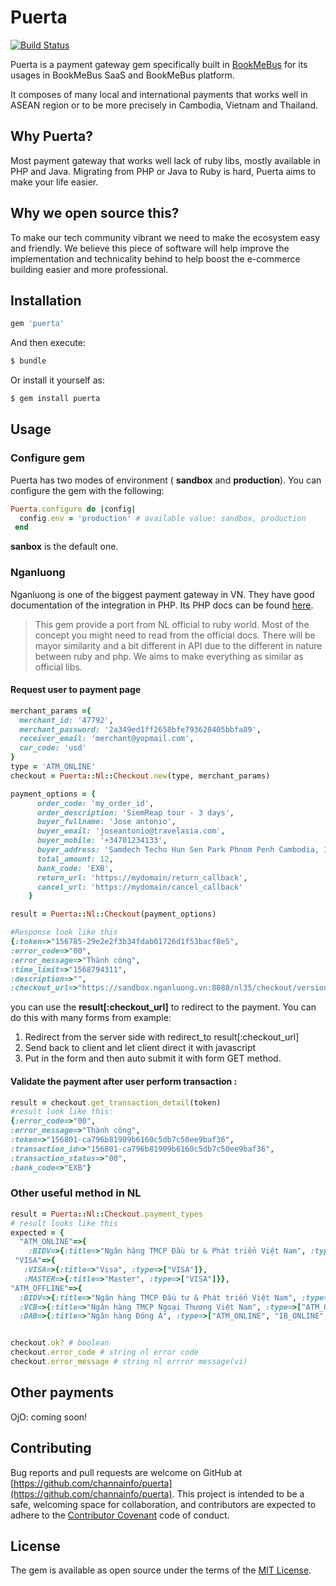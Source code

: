 
# Puerta

[![Build Status](https://travis-ci.org/channainfo/puerta.svg?branch=develop)](https://travis-ci.org/channainfo/puerta)

Puerta is a  payment gateway gem specifically built in [BookMeBus](https://bookmebus.com) for its usages in BookMeBus SaaS and BookMeBus platform.

It composes of many local and international payments that works well in ASEAN region or to be more precisely in Cambodia, Vietnam and Thailand.

## Why Puerta?
Most payment gateway that works well lack of ruby libs, mostly available in PHP and Java. Migrating from PHP or Java to Ruby is hard, Puerta aims to make your life easier.

## Why we open source this?
To make our tech community vibrant we need to make the ecosystem easy and friendly. We believe this piece of software will help improve the implementation and technicality behind to help boost the e-commerce building easier and more professional.


## Installation
```ruby
gem 'puerta'

```

And then execute:

```bash  
$ bundle
```


Or install it yourself as:


```bash
$ gem install puerta
```


## Usage

### Configure gem
Puerta has two modes of environment ( **sandbox** and **production**). You can configure the gem with the following:
```ruby
Puerta.configure do |config|
  config.env = 'production' # available value: sandbox, production
 end
```
**sanbox** is the default one.

### Nganluong
Nganluong is one of the biggest payment gateway in VN. They have good documentation of the integration in PHP. Its PHP docs can be found [here](https://www.nganluong.vn/en/integrate/advanced.html).

> This gem provide a port from NL official to ruby world. Most of the concept you might need to read from the official docs. There will be mayor similarity and a bit different in API due to the different in nature between ruby and php. We aims to make everything as similar as official libs.

#### Request user to payment page

```ruby
merchant_params ={
  merchant_id: '47792',
  merchant_password: '2a349ed1ff2658bfe793628405bbfa89',
  receiver_email: 'merchant@yopmail.com',
  cur_code: 'usd'
}
type = 'ATM_ONLINE'
checkout = Puerta::Nl::Checkout.new(type, merchant_params)

payment_options = {
      order_code: 'my_order_id',
      order_description: 'SiemReap tour - 3 days',
      buyer_fullname: 'Jose antonio',
      buyer_email: 'joseantonio@travelasia.com',
      buyer_mobile: '+34701234133',
      buyer_address: 'Samdech Techo Hun Sen Park Phnom Penh Cambodia, 120101, Cambodia',
      total_amount: 12,
      bank_code: 'EXB',
      return_url: 'https://mydomain/return_callback',
      cancel_url: 'https://mydomain/cancel_callback'
    }

result = Puerta::Nl::Checkout(payment_options)

#Response look like this
{:token=>"156785-29e2e2f3b34fdab01726d1f53bacf8e5",
:error_code=>"00",
:error_message=>"Thành công",
:time_limit=>"1568794311",
:description=>"",
:checkout_url=>"https://sandbox.nganluong.vn:8088/nl35/checkout/version31/index/token_code/156785-29e2e2f3b34fdab01726d1f53bacf8e5" }
```
you can use the **result[:checkout_url]** to redirect to the payment. You can do this with many forms from example:

 1. Redirect from the server side with redirect_to result[:checkout_url]
 2. Send back to client and let client direct it with javascript
 3. Put in the form and then auto submit it with form GET method.

#### Validate the payment after user perform transaction :

```ruby
result = checkout.get_transaction_detail(token)
#result look like this:
{:error_code=>"00",
:error_message=>"Thành công",
:token=>"156801-ca796b81909b6160c5db7c50ee9baf36",
:transaction_id=>"156801-ca796b81909b6160c5db7c50ee9baf36",
:transaction_status=>"00",
:bank_code=>"EXB"}
```
### Other useful method in NL
```ruby
result = Puerta::Nl::Checkout.payment_types
# result looks like this
expected = {
  "ATM_ONLINE"=>{
    :BIDV=>{:title=>"Ngân hàng TMCP Đầu tư & Phát triển Việt Nam", :type=>["ATM_ONLINE", "IB_ONLINE", "ATM_OFFLINE", "NH_OFFLINE"]}}},
 "VISA"=>{
   :VISA=>{:title=>"Visa", :type=>["VISA"]},
   :MASTER=>{:title=>"Master", :type=>["VISA"]}},
"ATM_OFFLINE"=>{
  :BIDV=>{:title=>"Ngân hàng TMCP Đầu tư & Phát triển Việt Nam", :type=>["ATM_ONLINE", "IB_ONLINE", "ATM_OFFLINE", "NH_OFFLINE"]},
  :VCB=>{:title=>"Ngân hàng TMCP Ngoại Thương Việt Nam", :type=>["ATM_ONLINE", "IB_ONLINE", "ATM_OFFLINE", "NH_OFFLINE"]},
  :DAB=>{:title=>"Ngân hàng Đông Á", :type=>["ATM_ONLINE", "IB_ONLINE", "ATM_OFFLINE", "NH_OFFLINE"]},


checkout.ok? # boolean
checkout.error_code # string nl error code
checkout.error_message # string nl errror message(vi)
```
## Other payments
OjO: coming soon!

## Contributing

Bug reports and pull requests are welcome on GitHub at [https://github.com/channainfo/puerta](https://github.com/channainfo/puerta). This project is intended to be a safe, welcoming space for collaboration, and contributors are expected to adhere to the [Contributor Covenant](http://contributor-covenant.org) code of conduct.


## License

The gem is available as open source under the terms of the [MIT License](https://opensource.org/licenses/MIT).
